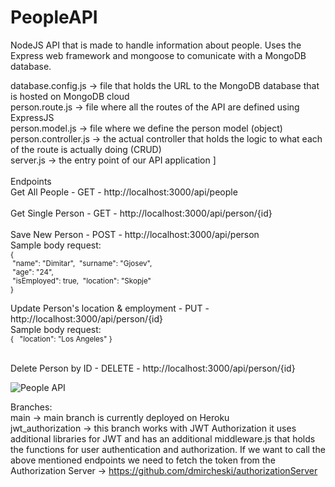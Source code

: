 # PeopleAPI

NodeJS API that is made to handle information about people. Uses the Express web framework and mongoose to comunicate with a MongoDB database.  <br />

database.config.js    -> file that holds the URL to the MongoDB database that is hosted on MongoDB cloud  <br />
person.route.js       -> file where all the routes of the API are defined using ExpressJS   <br />
person.model.js       -> file where we define the person model (object)  <br />
person.controller.js  -> the actual controller that holds the logic to what each of the route is actually doing (CRUD)  <br />
server.js             -> the entry point of our API application ]  <br />
 <br />
Endpoints  <br />
Get All People - GET - http://localhost:3000/api/people <br />
 <br /> 
Get Single Person - GET - http://localhost:3000/api/person/{id}   <br /> 
 <br /> 
Save New Person - POST - http://localhost:3000/api/person  <br /> 
Sample body request: <br />
<sub>
  {  
	&nbsp;"name": "Dimitar", 
      	&nbsp;"surname": "Gjosev",   
      	&nbsp;"age": "24",    
      	&nbsp;"isEmployed": true, 
	&nbsp;"location": "Skopje" <br />
  }
</sub>
  
Update Person's location & employment - PUT - http://localhost:3000/api/person/{id} <br />
Sample body request: <br />
<sub>
  {
         &nbsp; "location": "Los Angeles"
  }
</sub>
<br />
<br />

Delete Person by ID - DELETE - http://localhost:3000/api/person/{id}





![People API](https://user-images.githubusercontent.com/47220300/195833657-6129648b-4edb-4a39-a6c8-4eb738b26cde.png)
<br />

Branches:	<br />
main			-> main branch is currently deployed on Heroku 	<br />
jwt_authorization	-> this branch works with JWT Authorization it uses additional libraries for JWT and has an additional middleware.js that holds the functions for user authentication and authorization. If we want to call the above mentioned endpoints we need to fetch the token from the Authorization Server -> https://github.com/dmircheski/authorizationServer


